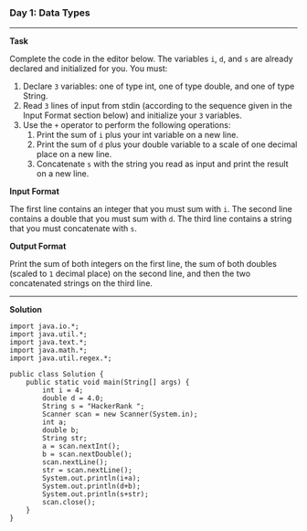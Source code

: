 ### Day 1: Data Types

------------

**Task**

Complete the code in the editor below. The variables `i`, `d`, and `s` are already declared and initialized for you. You must:
1. Declare `3` variables: one of type int, one of type double, and one of type String.
2. Read `3` lines of input from stdin (according to the sequence given in the Input Format section below) and initialize your `3` variables.
3. Use the `+` operator to perform the following operations:
	1. Print the sum of `i` plus your int variable on a new line.
	2. Print the sum of `d` plus your double variable to a scale of one decimal place on a new line.
	3. Concatenate `s` with the string you read as input and print the result on a new line.

**Input Format**

The first line contains an integer that you must sum with `i`.
The second line contains a double that you must sum with `d`.
The third line contains a string that you must concatenate with `s`.

**Output Format**

Print the sum of both integers on the first line, the sum of both doubles (scaled to `1` decimal place) on the second line, and then the two concatenated strings on the third line.

------------

**Solution**

    import java.io.*;
    import java.util.*;
    import java.text.*;
    import java.math.*;
    import java.util.regex.*;

    public class Solution {
        public static void main(String[] args) {
            int i = 4;
            double d = 4.0;
            String s = "HackerRank ";
            Scanner scan = new Scanner(System.in);
            int a;
            double b;
            String str;
            a = scan.nextInt();
            b = scan.nextDouble();
            scan.nextLine();
            str = scan.nextLine();
            System.out.println(i+a);
            System.out.println(d+b);
            System.out.println(s+str);
            scan.close();
        }
    }


